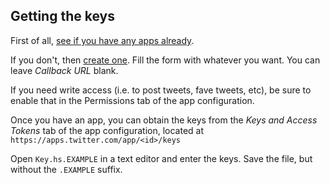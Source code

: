 Getting the keys
----------------

First of all, [see if you have any apps already](https://apps.twitter.com).

If you don't, then [create one](https://apps.twitter.com/app/new).
Fill the form with whatever you want.  You can leave *Callback URL* blank.

If you need write access (i.e. to post tweets, fave tweets, etc),
be sure to enable that in the Permissions tab of the app configuration.

Once you have an app, you can obtain the keys from the
*Keys and Access Tokens* tab of the app configuration, located at
`https://apps.twitter.com/app/<id>/keys`

Open `Key.hs.EXAMPLE` in a text editor and enter the keys.
Save the file, but without the `.EXAMPLE` suffix.
